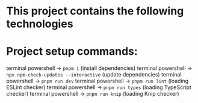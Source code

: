 # This project contains the following technologies

# Project setup commands:

terminal powershell -> `pnpm i` (install dependencies)
terminal powershell -> `npx npm-check-updates --interactive` (update dependencies)
terminal powershell -> `pnpm run dev`
terminal powershell -> `pnpm run lint` (loading ESLint checker)
terminal powershell -> `pnpm run types` (loading TypeScript checker)
terminal powershell -> `pnpm run knip` (loading Knip checker)
